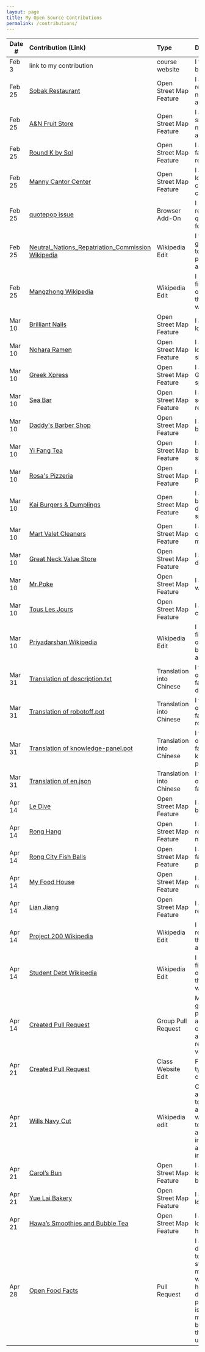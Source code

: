 ```yaml
---
layout: page
title: My Open Source Contributions
permalink: /contributions/
---
```


<!--
Type of the contribution should be "Wikipedia edit", "OpenStreet Map feature", "Documentation", "Course website", "Blog",
"Browser Add-on", etc.

The description should include a brief summary of what you did.

The link should bring us to a public page that shows your contribution. 

Replace the first row with your own contribution. 

-->





| Date #       | Contribution (Link)  | Type  | Description |
|---|:---|:---|:---|
| Feb 3   | link to my contribution    | course website    |   I fixed a broken link.    |
| Feb 25  | [Sobak Restaurant](https://www.openstreetmap.org/changeset/147912588#map=19/40.71494/-73.99163) | Open Street Map Feature |   I added a restaurant near my apartment   |
| Feb 25   |  [A&N Fruit Store](https://www.openstreetmap.org/changeset/147912645#map=19/40.71464/-73.99047)   | Open Street Map Feature   | I added a smoothie store near my aptment     |
| Feb 25   | [Round K by Sol](https://www.openstreetmap.org/changeset/147912691#map=19/40.71514/-73.99313)   | Open Street Map Feature   | I added my favorite restaurant    |
| Feb 25   | [Manny Cantor Center](https://www.openstreetmap.org/changeset/147912736#map=19/40.71409/-73.98841)   | Open Street Map Feature   | I added my local community center |
| Feb 25   | [quotepop issue](https://github.com/ossd-s24/quotepop/issues/2)   |  Browser Add-On  | I raised issue regarding quotepop's forking |
| Feb 25   | [Neutral_Nations_Repatriation_Commission Wikipedia](https://en.wikipedia.org/w/index.php?title=Neutral_Nations_Repatriation_Commission&oldid=1210317899)   | Wikipedia Edit  | I fixed grammar and tone in certain parts of the article |
| Feb 25   | [Mangzhong Wikipedia](https://en.wikipedia.org/w/index.php?title=Mangzhong&oldid=1210319927)   | Wikipedia Edit   | I rewrote the first portion in order to follow the tone of wikipedia|
| Mar 10   | [Brilliant Nails](https://www.openstreetmap.org/node/11711712433)   | Open Street Map Feature | I added my local nail salon
| Mar 10   | [Nohara Ramen](https://www.openstreetmap.org/node/11711712434)   | Open Street Map Feature | I added my local ramen shop 
| Mar 10   | [Greek Xpress](https://www.openstreetmap.org/node/8783479995)   | Open Street Map Feature | I added my Greek Gyro spot near me
| Mar 10   | [Sea Bar](https://www.openstreetmap.org/node/8783485210)   | Open Street Map Feature | I added seafood restaurant
| Mar 10   | [Daddy's Barber Shop](https://www.openstreetmap.org/node/8783487384)   | Open Street Map Feature | I added local barber shop
| Mar 10   | [Yi Fang Tea](https://www.openstreetmap.org/node/8783488498)   | Open Street Map Feature | I added chain bubble tea shop
| Mar 10   | [Rosa's Pizzeria](https://www.openstreetmap.org/node/8783495180)   | Open Street Map Feature | I added chain pizza shop
| Mar 10   | [Kai Burgers & Dumplings](https://www.openstreetmap.org/node/8783496708)   | Open Street Map Feature | I added burgers and dumplings spot
| Mar 10   | [Mart Valet Cleaners](https://www.openstreetmap.org/node/8783505908)   | Open Street Map Feature | I added valet cleaners near me
| Mar 10   | [Great Neck Value Store](https://www.openstreetmap.org/node/8783506466)   | Open Street Map Feature | I added local discount store
| Mar 10   | [Mr.Poke](https://www.openstreetmap.org/node/8783508189)   | Open Street Map Feature | I added my old workplace
| Mar 10   | [Tous Les Jours](https://www.openstreetmap.org/node/8783509272)   | Open Street Map Feature | I added local chain bakery
| Mar 10   | [Priyadarshan Wikipedia](https://en.wikipedia.org/w/index.php?title=Priyadarshan&oldid=1213016623)   | Wikipedia Edit   | I rewrote the first portion in order to have better tone and grammer
| Mar 31   | [Translation of description.txt](https://crowdin.com/editor/openfoodfacts/3447/en-zhcn?view=comfortable&filter=basic&value=0)   | Translation into Chinese | I translated open food fact's description.txt
| Mar 31   | [Translation of robotoff.pot](https://crowdin.com/editor/openfoodfacts/3469/en-zhcn?view=comfortable&filter=basic&value=0#244523)   | Translation into Chinese | I translated open food fact's robotoff.pot
| Mar 31   | [Translation of knowledge-panel.pot](https://crowdin.com/editor/openfoodfacts/3479/en-zhcn?view=comfortable&filter=basic&value=0)   | Translation into Chinese | I translated open food fact's knowledge-panel.pot
| Mar 31   | [Translation of en.json](https://crowdin.com/editor/openfoodfacts/3544/en-zhcn?view=comfortable&filter=basic&value=0)   | Translation into Chinese | I translated open food fact's en.json
| Apr 14   | [Le Dive](https://www.openstreetmap.org/node/8783508189)   | Open Street Map Feature | I added local bar I frequent
| Apr 14   | [Rong Hang](https://www.openstreetmap.org/changeset/150011611)   | Open Street Map Feature | I added local restaurant near me
| Apr 14   | [Rong City Fish Balls](https://www.openstreetmap.org/changeset/150011664)   | Open Street Map Feature | I added my favorite snack place
| Apr 14   | [My Food House](https://www.openstreetmap.org/changeset/150011701)   | Open Street Map Feature | I added local restaurant
| Apr 14   | [Lian Jiang](https://www.openstreetmap.org/changeset/150011729#map=18/40.71530/-73.99295)   | Open Street Map Feature | I added local restaurant
| Apr 14   | [Project 200 Wikipedia](https://en.wikipedia.org/w/index.php?title=Project_200&oldid=1218960620)   | Wikipedia Edit | I rewrote and restructured the entire artice
| Apr 14   | [Student Debt Wikipedia](https://en.wikipedia.org/w/index.php?title=Student_debt&oldid=1218959143)   | Wikipedia Edit | I rewrote the first portion in order to follow the tone of wikipedia
| Apr 14   | [Created Pull Request](https://github.com/openfoodfacts/openfoodfacts-server/pull/10129#issue-2242331729)   | Group Pull Request | Me and my group open pull request to add a check_quality api service for real-time data validation
| Apr 21   | [Created Pull Request](https://github.com/joannakl/ossd/pull/118)| Class Website Edit | Fixed a small typo on the class website
| Apr 21   | [Wills Navy Cut](https://en.wikipedia.org/w/index.php?title=Wills_Navy_Cut&oldid=1220079974)| Wikipedia edit | Changed tone and phrasing to be more accurate to wikipedias tone. Also added more information and citation to introduction
| Apr 21   | [Carol’s Bun](https://www.openstreetmap.org/changeset/150313777)   | Open Street Map Feature | I added my local lunch box restaurant
| Apr 21   | [Yue Lai Bakery](https://www.openstreetmap.org/changeset/150313835)   | Open Street Map Feature | I added my local bakery
| Apr 21   | [Hawa’s Smoothies and Bubble Tea](https://www.openstreetmap.org/changeset/150313954)   | Open Street Map Feature | I added my local smoothie health store.
| Apr 28   | [Open Food Facts](https://github.com/openfoodfacts/openfoodfacts-server/pull/10192)   | Pull Request | I added documentation to the quick start markdown file which details how to diagonose permission issues on macOS when building with the latest update.



